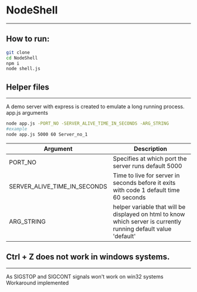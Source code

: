 # NodeShell

---

## How to run:

```bash
git clone
cd NodeShell
npm i
node shell.js
```

## Helper files

---

A demo server with express is created to emulate a long running process.
app.js arguments

```bash
node app.js -PORT_NO -SERVER_ALIVE_TIME_IN_SECONDS -ARG_STRING
#example
node app.js 5000 60 Server_no_1
```

| Argument                     | Description                                                                                                      |
| ---------------------------- | ---------------------------------------------------------------------------------------------------------------- |
| PORT_NO                      | Specifies at which port the server runs default 5000                                                             |
| SERVER_ALIVE_TIME_IN_SECONDS | Time to live for server in seconds before it exits with code 1 default time 60 seconds                           |
| ARG_STRING                   | helper variable that will be displayed on html to know which server is currently running default value 'default' |

## Ctrl + Z does not work in windows systems.

---

As SIGSTOP and SIGCONT signals won't work on win32 systems
Workaround implemented
